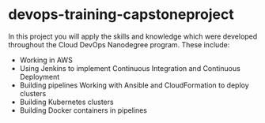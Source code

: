 # devops-training-capstoneproject
In this project you will apply the skills and knowledge which were developed throughout the Cloud DevOps Nanodegree program. These include:  
- Working in AWS 
- Using Jenkins to implement Continuous Integration and Continuous Deployment 
- Building pipelines Working with Ansible and CloudFormation to deploy clusters 
- Building Kubernetes clusters 
- Building Docker containers in pipelines
